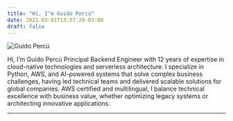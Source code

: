 ```yaml
---
title: "Hi, I’m Guido Percú"
date: 2021-03-01T13:57:29-03:00
draft: false
---
```


![Guido Percú](/images/guido.jpeg)

Hi, I’m Guido Percú
Principal Backend Engineer with 12 years of expertise in cloud-native technologies and serverless architecture. I specialize in Python, AWS, and AI-powered systems that solve complex business challenges, having led technical teams and delivered scalable solutions for global companies. AWS certified and multilingual, I balance technical excellence with business value, whether optimizing legacy systems or architecting innovative applications.

---